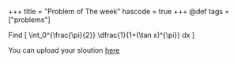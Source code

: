 +++
title = "Problem of The week"
hascode = true
+++
@def tags = ["problems"]

Find 
\[
    \int_0^{\frac{\pi}{2}} \dfrac{1}{1+(\tan x)^{\pi}} dx
\]

You can upload your sloution [here](https://forms.gle/tYVoBZSrreX7FMjt9)
